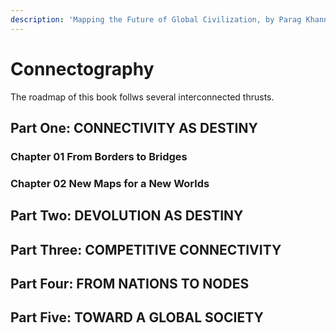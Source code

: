 ```yaml
---
description: 'Mapping the Future of Global Civilization, by Parag Khanna'
---
```


# Connectography

The roadmap of this book follws several interconnected thrusts.





## Part One: CONNECTIVITY AS DESTINY

### Chapter 01 From Borders to Bridges

### Chapter 02 New Maps for a New Worlds

## Part Two: DEVOLUTION AS DESTINY

## Part Three: COMPETITIVE CONNECTIVITY

## Part Four: FROM NATIONS TO NODES

## Part Five: TOWARD A GLOBAL SOCIETY

